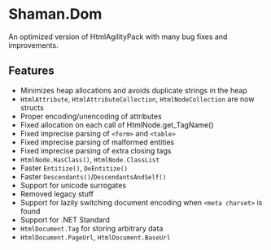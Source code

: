 # Shaman.Dom
An optimized version of HtmlAgilityPack with many bug fixes and improvements.

## Features
* Minimizes heap allocations and avoids duplicate strings in the heap
* `HtmlAttribute`, `HtmlAttributeCollection`, `HtmlNodeCollection` are now structs
* Proper encoding/unencoding of attributes
* Fixed allocation on each call of HtmlNode.get_TagName()
* Fixed imprecise parsing of `<form>` and `<table>`
* Fixed imprecise parsing of malformed entities
* Fixed imprecise parsing of extra closing tags
* `HtmlNode.HasClass()`, `HtmlNode.ClassList`
* Faster `Entitize()`, `DeEntitize()`
* Faster `Descendants()`/`DescendantsAndSelf()`
* Support for unicode surrogates
* Removed legacy stuff
* Support for lazily switching document encoding when `<meta charset>` is found
* Support for .NET Standard
* `HtmlDocument.Tag` for storing arbitrary data
* `HtmlDocument.PageUrl`, `HtmlDocument.BaseUrl` 
